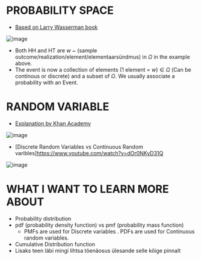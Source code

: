 
# PROBABILITY SPACE 

+ [Based on Larry Wasserman book](https://1drv.ms/b/s!ArMHhYJs5BG_jqNpgkG1LsFL-tdGgA?e=OCkjYR)

![image](https://user-images.githubusercontent.com/21141607/198247389-696be406-ac9c-45b1-9040-2db549328e77.png)


+ Both HH and HT are $w$ ~ (sample outcome/realization/element/elementaarsündmus) in $\Omega$ in the example above. 
+ The event is now a collection of elements (1 element = $w) \in \Omega$ (Can be continous or discrete) and a subset of $\Omega$. We usually associate a probability with an Event. 


# RANDOM VARIABLE 


+ [Explanation by Khan Academy](https://www.youtube.com/watch?v=3v9w79NhsfI)

![image](https://user-images.githubusercontent.com/21141607/198245231-64e154ac-9201-4120-9a95-05a285a6f19b.png)

+ [Discrete Random Variables vs Continuous Random varibles]https://www.youtube.com/watch?v=dOr0NKyD31Q

![image](https://user-images.githubusercontent.com/21141607/198245997-72a7ee1c-2887-4810-affc-cd279ae45321.png)



# WHAT I WANT TO LEARN MORE ABOUT 

+ Probability distribution 
+ pdf (probability density function) vs pmf (probability mass function)
   + PMFs are used for Discrete variables . PDFs are used for Continuous random variables.  
+ Cumulative Distribution function
+ Lisaks teen läbi mingi lihtsa tõenäosus ülesande selle kõige pinnalt 
